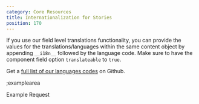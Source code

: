 ```yaml
---
category: Core Resources
title: Internationalization for Stories
position: 170
---
```


If you use our field level translations functionality, you can provide the values for the translations/languages within the same content object by appending `__i18n__` followed by the language code. Make sure to have the component field option `translateable` to `true`.

Get a [full list of our languages codes](https://gist.github.com/DominikAngerer/f685f2c988171faef3fb6c2ffff4c78c) on Github.

;examplearea

Example Request

<RequestExample url="https://mapi.storyblok.com/v1/spaces/606/stories/" httpMethod="POST" :requestObject='{"story":{"name":"My First Article","slug":"first-post","content":{"component":"post","headline":"This is awesome!","headline__i18n__de":"Das ist toll!"}},"publish":1}'></RequestExample>